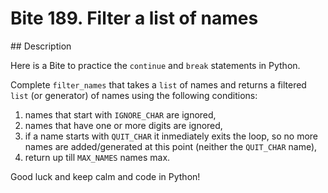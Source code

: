 # Bite 189. Filter a list of names

## Description

Here is a Bite to practice the `continue` and `break` statements in Python.

Complete `filter_names` that takes a `list` of names and returns a filtered `list` (or generator) of names using the following conditions:

1. names that start with `IGNORE_CHAR` are ignored,
2. names that have one or more digits are ignored,
3. if a name starts with `QUIT_CHAR` it inmediately exits the loop, so no more names are added/generated at this point (neither the `QUIT_CHAR` name),
4. return up till `MAX_NAMES` names max.

Good luck and keep calm and code in Python!
